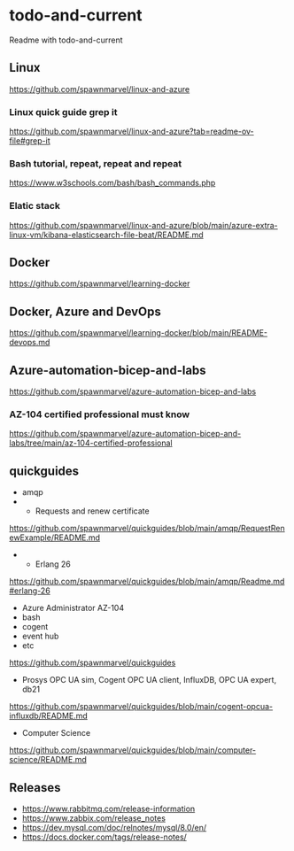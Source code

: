 # todo-and-current
Readme with todo-and-current

## Linux

https://github.com/spawnmarvel/linux-and-azure

### Linux quick guide grep it

https://github.com/spawnmarvel/linux-and-azure?tab=readme-ov-file#grep-it

### Bash tutorial, repeat, repeat and repeat

https://www.w3schools.com/bash/bash_commands.php

### Elatic stack

https://github.com/spawnmarvel/linux-and-azure/blob/main/azure-extra-linux-vm/kibana-elasticsearch-file-beat/README.md

## Docker

https://github.com/spawnmarvel/learning-docker

## Docker, Azure and DevOps

https://github.com/spawnmarvel/learning-docker/blob/main/README-devops.md

## Azure-automation-bicep-and-labs

https://github.com/spawnmarvel/azure-automation-bicep-and-labs

### AZ-104 certified professional must know

https://github.com/spawnmarvel/azure-automation-bicep-and-labs/tree/main/az-104-certified-professional

## quickguides

* amqp
* * Requests and renew certificate

https://github.com/spawnmarvel/quickguides/blob/main/amqp/RequestRenewExample/README.md

* * Erlang 26

https://github.com/spawnmarvel/quickguides/blob/main/amqp/Readme.md#erlang-26

* Azure Administrator AZ-104
* bash
* cogent
* event hub
* etc

https://github.com/spawnmarvel/quickguides

* Prosys OPC UA sim, Cogent OPC UA client, InfluxDB, OPC UA expert, db21

https://github.com/spawnmarvel/quickguides/blob/main/cogent-opcua-influxdb/README.md

* Computer Science

https://github.com/spawnmarvel/quickguides/blob/main/computer-science/README.md

## Releases

* https://www.rabbitmq.com/release-information
* https://www.zabbix.com/release_notes
* https://dev.mysql.com/doc/relnotes/mysql/8.0/en/
* https://docs.docker.com/tags/release-notes/


